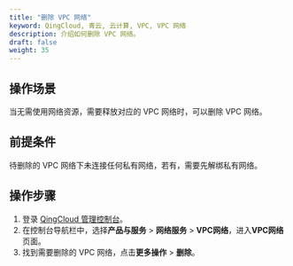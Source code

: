 ```yaml
---
title: "删除 VPC 网络"
keyword: QingCloud, 青云, 云计算, VPC, VPC 网络
description: 介绍如何删除 VPC 网络。
draft: false
weight: 35
---
```


## 操作场景

当无需使用网络资源，需要释放对应的 VPC 网络时，可以删除 VPC 网络。

## 前提条件

待删除的 VPC 网络下未连接任何私有网络，若有，需要先解绑私有网络。

## 操作步骤

1. 登录 [QingCloud 管理控制台](https://console.qingcloud.com/login)。
2. 在控制台导航栏中，选择**产品与服务** > **网络服务** > **VPC网络**，进入**VPC网络**页面。
3. 找到需要删除的 VPC 网络，点击**更多操作** > **删除**。

